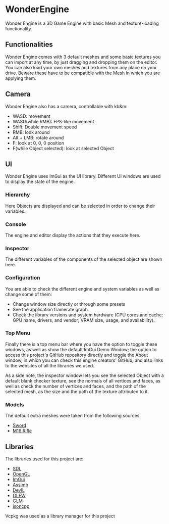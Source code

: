# WonderEngine
Wonder Engine is a 3D Game Engine with basic Mesh and texture-loading functionality.
## Functionalities
Wonder Engine comes with 3 default meshes and some basic textures you can import at any time, by just dragging and dropping them on the editor.
You can also load your own meshes and textures from any place on your drive. Beware these have to be compatible with the Mesh in which you are applying them.
## Camera
Wonder Engine also has a camera, controllable with kb&m:
- WASD: movement
- WASD(while RMB): FPS-like movement
- Shift: Double movement speed
- RMB: look around
- Alt + LMB: rotate around
- F: look at 0, 0, 0 position
- F(while Object selected): look at selected Object
## UI
Wonder Engine uses ImGui as the UI library.
Different UI windows are used to display the state of the engine.
### Hierarchy
Here Objects are displayed and can be selected in order to change their variables.
### Console
The engine and editor display the actions that they execute here.
### Inspector
The different variables of the components of the selected object are shown here.
### Configuration
You are able to check the different engine and system variables as well as change some of them:
- Change window size directly or through some presets
- See the application framerate graph
- Check the library versions and system hardware (CPU cores and cache; GPU name, drivers, and vendor; VRAM size, usage, and availability).
### Top Menu
Finally there is a top menu bar where you have the option to toggle these windows, as well as show the default ImGui Demo Window;
the option to access this project's GitHub repository directly and toggle the About window, in which you can check this engine creators' GitHub; and also links to
the websites of all the libraries we used.

As a side note, the inspector window lets you see the selected Object with a default blank checker texture, see the normals of all vertices and faces, as well as
check the number of vertices and faces, and the path of the selected mesh, as the size and the path of the texture attributed to it.
### Models
The default extra meshes were taken from the following sources:
- [Sword](https://free3d.com/3d-model/sting-sword-128810.html "Sting Sword")
- [M16 Rifle](https://sketchfab.com/3d-models/m16-assault-rifle-339d0f7b21024387853dd926a5d51b50 "M16 Assault Rifle")
## Libraries
The libraries used for this project are:
- [SDL](https://wiki.libsdl.org/)
- [OpenGL](https://www.opengl.org/)
- [ImGui](https://imgui-test.readthedocs.io/)
- [Assimp](https://assimp-docs.readthedocs.io/)
- [DevIL](https://openil.sourceforge.net/)
- [GLEW](https://glew.sourceforge.net/)
- [GLM](https://glm.g-truc.net/0.9.5/index.html)
- [jsoncpp](https://open-source-parsers.github.io/jsoncpp-docs/doxygen/index.html)

Vcpkg was used as a library manager for this project

